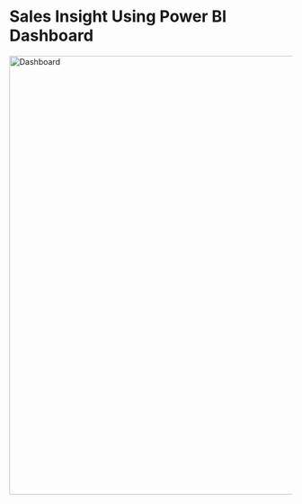 # Sales Insight Using Power BI Dashboard

<img width="780" alt="Dashboard" src="https://github.com/user-attachments/assets/00c1fc88-f62e-44d7-bd72-39448c44bcae" />
